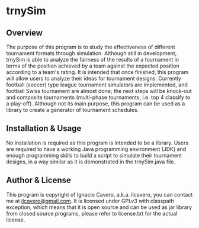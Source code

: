 trnySim
=======
Overview
--------
The purpose of this program is to study the effectiveness of different tournament 
formats through simulation. Although still in development, trnySim is able to 
analyze the fairness of the results of a tournament in terms of the position 
achieved by a team against the expected position according to a team's rating. 
It is intended that once finished, this program will allow users to analyze 
their ideas for tournament designs. Currently football (soccer) type league 
tournament simulators are implemented, and football Swiss tournament are 
almost done; the next steps will be knock-out and composite tournaments 
(multi-phase tournaments, i.e. top 4 classify to a play-off). Although not 
its main purpose, this program can be used as a library to create a generator 
of tournament schedules.

Installation & Usage
--------------------
No installation is required as this program is intended to be a library. 
Users are required to have a working Java programming environment (JDK) and 
enough programming skills to build a script to simulate their tournament designs, 
in a way similar as it is demonstrated in the trnySim.java file.

Author & License
----------------
This program is copyright of Ignacio Cavero, a.k.a. ilcavero, you can contact me 
at <ilcavero@gmail.com>. It is licensed under GPLv3 with classpath exception, 
which means that it is open source and can be used as jar library from closed 
source programs, please refer to license.txt for the actual license. 
